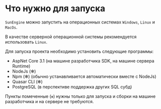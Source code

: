 # Что нужно для запуска

`SunEngine` можно запустить на операционных системах `Windows`, `Linux` и `MacOs`.

В качестве серверной операционной системы рекомендуется использовать `Linux`.

Для запуска проекта необходимо установить следующие программы:

- AspNet Core 3.1   (на машине разработчика SDK, на машине сервера Runtime)
- NodeJs   (✻)
- Npm   (✻)   (обычно устанавливается автоматически вместе с NodeJs)
- Quasar CLI   (✻)
- PostgreSQL   (в перспективе поддержка других SQL субд)


Пункты помеченные (`✻`) нужны только для запуска и сборки на машине разработчика и на сервере не требуются.
